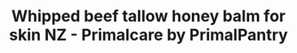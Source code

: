 ---
title: "Whipped beef tallow honey balm for skin NZ - Primalcare by PrimalPantry"
description: "Achieve a natural glow without the chemical nasties using Primalcare whipped beef tallow honey balm for skin made in NZ from PrimalPantry"
type: custom
layout: products/tallow-honey-balm
wipe: true
bootstrap5: true
---